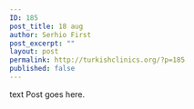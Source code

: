 ```yaml
---
ID: 185
post_title: 18 aug
author: Serhio First
post_excerpt: ""
layout: post
permalink: http://turkishclinics.org/?p=185
published: false
---
```

text Post goes here.
